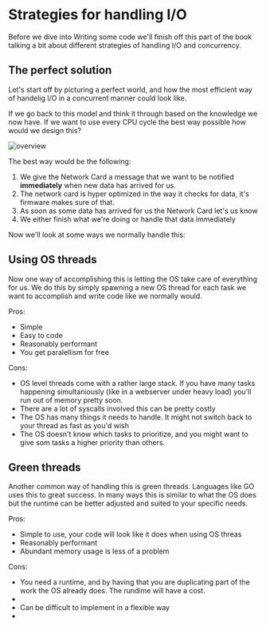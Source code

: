 # Strategies for handling I/O

Before we dive into Writing some code we'll finish off this part of the book talking a bit about different strategies of handling I/O and concurrency.


## The perfect solution

Let's start off by picturing a perfect world, and how the most efficient way of handelig I/O in a concurrent manner could look like.

If we go back to this model and think it through based on the knowledge we now have. If we want to use every CPU cycle the best way possible how would we design this?

![overview](../book/images/AsyncBasicsSimplified.png)

The best way would be the following:

1. We give the Network Card a message that we want to be notified **immediately** when new data has arrived for us.
2. The network card is hyper optimized in the way it checks for data, it's firmware makes sure of that.
3. As soon as some data has arrived for us the Network Card let's us know
4. We either finish what we're doing or handle that data immediately

Now we'll look at some ways we normally handle this:

## Using OS threads

Now one way of accomplishing this is letting the OS take care of everything for us. We do this by simply spawning a new OS thread for each task we want to accomplish and write code like we normally would.

Pros:
- Simple
- Easy to code
- Reasonably performant
- You get paralellism for free

Cons:
- OS level threads come with a rather large stack. If you have many tasks happening simultaniously (like in a webserver under heavy load) you'll run out of memory pretty soon.
- There are a lot of syscalls involved this can be pretty costly
- The OS has many things it needs to handle. It might not switch back to your thread as fast as you'd wish
- The OS doesn't know which tasks to prioritize, and you might want to give som tasks a higher priority than others.


## Green threads

Another common way of handling this is green threads. Languages like GO uses this to great success. In many ways this is similar to what the OS does but the runtime can be better adjusted and suited to your specific needs.

Pros:
- Simple to use, your code will look like it does when using OS threas
- Reasonably performant
- Abundant memory usage is less of a problem

Cons:
- You need a runtime, and by having that you are duplicating part of the work the OS already does. The rundime will have a cost.
- 
- Can be difficult to implement in a flexible way
- 